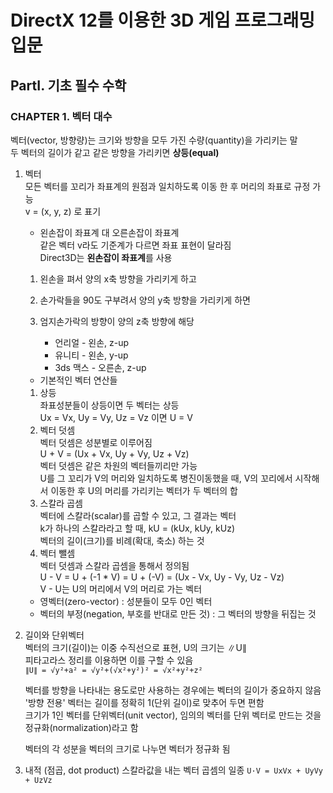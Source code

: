 # DirectX 12를 이용한 3D 게임 프로그래밍 입문
## PartⅠ. 기초 필수 수학
### CHAPTER 1. 벡터 대수

벡터(vector, 방향량)는 크기와 방향을 모두 가진 수량(quantity)을 가리키는 말  
두 벡터의 길이가 같고 같은 방향을 가리키면 **상등(equal)**  

1. 벡터  
모든 벡터를 꼬리가 좌표계의 원점과 일치하도록 이동 한 후 머리의 좌표로 규정 가능  
v = (x, y, z) 로 표기  

    - 왼손잡이 좌표계 대 오른손잡이 좌표계  
같은 벡터 v라도 기준계가 다르면 좌표 표현이 달라짐  
Direct3D는 **왼손잡이 좌표계**를 사용  
    1. 왼손을 펴서 양의 x축 방향을 가리키게 하고
    2. 손가락들을 90도 구부려서 양의 y축 방향을 가리키게 하면
    3. 엄지손가락의 방향이 양의 z축 방향에 해당  

        - 언리얼 - 왼손, z-up  
        - 유니티 - 왼손, y-up  
        - 3ds 맥스 - 오른손, z-up  

    - 기본적인 벡터 연산들  
    1. 상등  
    좌표성분들이 상등이면 두 벡터는 상등  
    Ux = Vx, Uy = Vy, Uz = Vz 이면 U = V
    2. 벡터 덧셈  
    벡터 덧셈은 성분별로 이루어짐  
    U + V = (Ux + Vx, Uy + Vy, Uz + Vz)  
    벡터 덧셈은 같은 차원의 벡터들끼리만 가능  
    U를 그 꼬리가 V의 머리와 일치하도록 병진이동했을 때, V의 꼬리에서 시작해서 이동한 후 U의 머리를 가리키는 벡터가 두 벡터의 합
    3. 스칼라 곱셈  
    벡터에 스칼라(scalar)를 곱할 수 있고, 그 결과는 벡터  
    k가 하나의 스칼라라고 할 때, kU = (kUx, kUy, kUz)  
    벡터의 길이(크기)를 비례(확대, 축소) 하는 것  
    4. 벡터 뺄셈  
    벡터 덧셈과 스칼라 곱셈을 통해서 정의됨  
    U - V = U + (-1 * V) = U + (-V) = (Ux - Vx, Uy - Vy, Uz - Vz)  
    V - U는 U의 머리에서 V의 머리로 가는 벡터

    - 영벡터(zero-vector) : 성분들이 모두 0인 벡터  
    - 벡터의 부정(negation, 부호를 반대로 만든 것) : 그 벡터의 방향을 뒤집는 것  

2. 길이와 단위벡터  
벡터의 크기(길이)는 이중 수직선으로 표현, U의 크기는 ∥U∥  
피타고라스 정리를 이용하면 이를 구할 수 있음  
`∥U∥ = √y²+a² = √y²+(√x²+y²)² = √x²+y²+z²`  

    벡터를 방향을 나타내는 용도로만 사용하는 경우에는 벡터의 길이가 중요하지 않음  
    '방향 전용' 벡터는 길이를 정확히 1(단위 길이)로 맞추어 두면 편함  
    크기가 1인 벡터를 단위벡터(unit vector), 임의의 벡터를 단위 벡터로 만드는 것을 정규화(normalization)라고 함  

    벡터의 각 성분을 벡터의 크기로 나누면 벡터가 정규화 됨

3. 내적
(점곱, dot product) 스칼라값을 내는 벡터 곱셈의 일종
`U·V = UxVx + UyVy + UzVz`